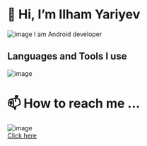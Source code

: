 # 👋 Hi, I’m Ilham Yariyev


![image](https://github.com/ilhamyariyev/ilhamyariyev/assets/134584579/d510e189-deb5-4d9b-aa4c-aca90a8cb1fb)
 I am Android developer


## Languages and Tools I use
				
![image](https://github.com/ilhamyariyev/ilhamyariyev/assets/134584579/f819398d-5434-4970-8b38-8d962fdcec0e)




# 📫 How to reach me ...
![image](https://github.com/ilhamyariyev/ilhamyariyev/assets/134584579/b8c54d1d-482f-4615-9d91-53c49b22ee3c)
 <br/>
[Click here](https://www.linkedin.com/in/ilham-yar%C4%B1yev-b9a6a8268/)

<!---
ilhamyariyev/ilhamyariyev is a ✨ special ✨ repository because its `README.md` (this file) appears on your GitHub profile.
You can click the Preview link to take a look at your changes.
--->
